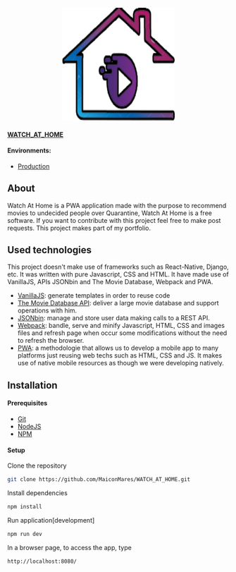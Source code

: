 <p align="center">
  <a href="https://github.com/MaiconMares/WATCH_AT_HOME">
    <img src="./public/src/assets/images/logo256x256.png">
  </a>
</p>

#### [WATCH_AT_HOME](https://github.com/MaiconMares/WATCH_AT_HOME)

#### Environments:
- [Production](https://maiconmares.github.io/WATCH_AT_HOME)

## About
<p> Watch At Home is a PWA application made with the purpose to recommend movies to undecided people over Quarantine, Watch At Home is a free software. If you want to contribute with this project feel free to make post requests. This project makes part of my portfolio. </p>

## Used technologies
<p>This project doesn't make use of frameworks such as React-Native, Django, etc. It was written with pure Javascript, CSS and HTML. It have made use of VanillaJS, APIs JSONbin and The Movie Database, Webpack and PWA. 
<ul>
  <li><a href="https://github.com/vanilla/vanilla" target="_blank">VanillaJS</a>: generate templates in order to reuse code</li>
  <li><a href="https://developers.themoviedb.org/" target="_blank">The Movie Database API</a>: deliver a large movie database and support operations with him.</li>
  <li><a href="https://jsonbin.io/api-reference" target="_blank">JSONbin</a>: manage and store user data making calls to a REST API.</li>
  <li><a href="https://webpack.js.org/" target="_blank">Webpack</a>: bandle, serve and minify Javascript, HTML, CSS and images files and refresh page when occur some modifications without the need to refresh the browser.</li>
  <li><a href="https://www.freecodecamp.org/news/build-a-pwa-from-scratch-with-html-css-and-javascript/">PWA</a>: a methodologie that allows us to develop a mobile app to many platforms just reusing web techs such as HTML, CSS and JS. It makes use of native mobile resources as though we were developing natively.</li>
</ul></p>

## Installation

  #### Prerequisites
  * [Git](https://git-scm.com/)
  * [NodeJS](https://nodejs.org/en/)
  * [NPM](https://docs.npmjs.com/downloading-and-installing-node-js-and-npm)
  
  #### Setup
  Clone the repository
  ```bash
  git clone https://github.com/MaiconMares/WATCH_AT_HOME.git
  ```
  
  Install dependencies
  ```bash
  npm install
  ```
  
  Run application[development]
  ```bash
  npm run dev
  ```
  In a browser page, to access the app, type
  ```
  http://localhost:8080/
  ```
  
